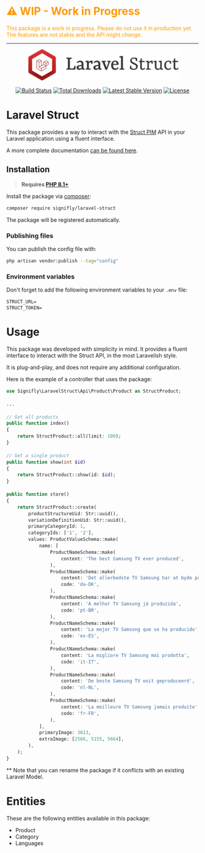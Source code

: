 <div style="color: #f90">

# ⚠️ WIP - Work in Progress

This package is a work in progress. Please do not use it in production yet.
The features are not stable and the API might change.

</div>

---

<p align="center"><a href="https://github.com/signifly/laravel-struct" target="_blank"><img src="./assets/laravel_struct_logo.svg" width="400" alt="Laravel Logo"></a></p>

<p align="center">
<a href="https://travis-ci.org/signifly/laravel-struct"><img src="https://travis-ci.org/signifly/laravel-struct.svg" alt="Build Status"></a>
<a href="https://packagist.org/packages/signifly/laravel-struct"><img src="https://img.shields.io/packagist/dt/signifly/laravel-struct" alt="Total Downloads"></a>
<a href="https://packagist.org/packages/signifly/laravel-struct"><img src="https://img.shields.io/packagist/v/signifly/laravel-struct" alt="Latest Stable Version"></a>
<a href="https://packagist.org/packages/signifly/laravel-struct"><img src="https://img.shields.io/packagist/l/signifly/laravel-struct" alt="License"></a>

</p>

# Laravel Struct

This package provides a way to interact with the [Struct PIM](https://struct.com/) API in your Laravel application using a fluent interface.

A more complete documentation [can be found here](https://signifly.notion.site/Laravel-Struct-f8c37dca668e4717a8828d6729a3e185).

## Installation

> **Requires [PHP 8.1+](https://signifly.notion.site/Why-do-we-only-support-PHP-8-1-50fdbe4171934d5ba22c0588a87a19c8)**

Install the package via [composer](https://getcomposer.org/):

```bash
composer require signifly/laravel-struct
```

The package will be registered automatically.

### Publishing files

You can publish the config file with:

```bash
php artisan vendor:publish --tag="config"
```

### Environment variables

Don't forget to add the following environment variables to your `.env` file:

```init
STRUCT_URL=
STRUCT_TOKEN=
```

# Usage

This package was developed with simplicity in mind. It provides a fluent interface to interact with the Struct API, in the most Laravelish style.

It is plug-and-play, and does not require any additional configuration.

Here is the example of a controller that uses the package:

```php
use Signifly\LaravelStruct\Api\Product\Product as StructProduct;

...

// Get all products
public function index()
{
    return StructProduct::all(limit: 100);
}

// Get a single product
public function show(int $id)
{
    return StructProduct::show(id: $id);
}

public function store()
{
    return StructProduct::create(
        productStructureUid: Str::uuid(),
        variationDefinitionUid: Str::uuid(),
        primaryCategoryId: 1,
        categoryIds: ['1', '2'],
        values: ProductValueSchema::make(
            name: [
                ProductNameSchema::make(
                    content: 'The best Samsung TV ever produced',
                ),
                ProductNameSchema::make(
                    content: 'Det allerbedste TV Samsung har at byde på',
                    code: 'da-DK',
                ),
                ProductNameSchema::make(
                    content: 'A melhor TV Samsung já produzida',
                    code: 'pt-BR',
                ),
                ProductNameSchema::make(
                    content: 'La mejor TV Samsung que se ha producido',
                    code: 'es-ES',
                ),
                ProductNameSchema::make(
                    content: 'La migliore TV Samsung mai prodotta',
                    code: 'it-IT',
                ),
                ProductNameSchema::make(
                    content: 'De beste Samsung TV ooit geproduceerd',
                    code: 'nl-NL',
                ),
                ProductNameSchema::make(
                    content: 'La meilleure TV Samsung jamais produite',
                    code: 'fr-FR',
                ),
            ],
            primaryImage: 3013,
            extraImage: [2566, 5155, 5664],
        ),
    );
}
```

\*\* Note that you can rename the package if it conflicts with an existing Laravel Model.

# Entities

These are the following entities available in this package:

- Product
- Category
- Languages
